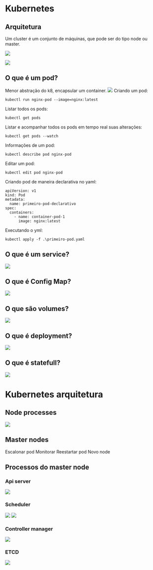 # Kubernetes 
## Arquitetura
Um cluster é um conjunto de máquinas, que pode ser do tipo node ou master.

![](/arquiteturak8.png)

![](/arquiteturak82.png)
## O que é um pod?
Menor abstração do k8, encapsular um container.
![](/pod2.png)
Criando um pod:

`kubectl run nginx-pod --image=nginx:latest`

Listar todos os pods:

`kubectl get pods`

Listar e acompanhar todos os pods em tempo real suas alterações:

`kubectl get pods --watch`

Informações de um pod:

`kubectl describe pod nginx-pod`

Editar um pod:

`kubectl edit pod nginx-pod`

Criando pod de maneira declarativa no yaml:

```
apiVersion: v1
kind: Pod
metadata:
  name: primeiro-pod-declarativo
spec:
  containers:
    - name: container-pod-1
      image: nginx:latest
```

Executando o yml:

`kubectl apply -f .\primeiro-pod.yaml`


## O que é um service?
![](/service.png)
## O que é Config Map?
![](/configmap.png)
## O que são volumes?
![](/volumes.png)
## O que é deployment?
![](/deployment.png)
## O que é statefull?
![](/statefull.png)
# Kubernetes arquitetura
## Node processes
![](/nodeprocesses.png)
## Master nodes
Escalonar pod
Monitorar
Reestartar pod
Novo node
## Processos do master node
### Api server
![](/apiserver.png)
### Scheduler
![](/scheduler.png)
![](/scheduler2.png)
### Controller manager
![](/controllermanager.png)
### ETCD
![](/etcd.png)

